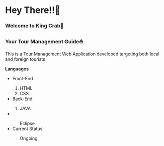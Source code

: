 <h1>Hey There!!🌝</h1>

<h3>Welcome to King Crab🦀</h3>
<h3>Your Tour Management Guide⛵</h3>

<p>This is a Tour Management Web Application developed targeting both local and foreign tourists</p>
<p><b>Languages</b></p>
<ul>
  <li>Front-End</li>
  <ol>
    <li>HTML</li>
  <li>CSS</li>
  </ol>
  <li>Back-End</li>
  <ol>
    <li>JAVA</li>
  </ol>
  <li></li>
  <ol>Eclipse</ol>
  <li>Current Status</li>
  <ol>Ongoing</ol>

</ul>
